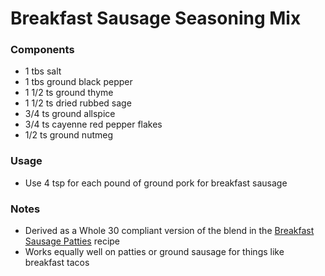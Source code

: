 # Breakfast Sausage Seasoning Mix

### Components

* 1 tbs salt
* 1 tbs ground black pepper
* 1 1/2 ts ground thyme
* 1 1/2 ts dried rubbed sage
* 3/4 ts ground allspice
* 3/4 ts cayenne red pepper flakes
* 1/2 ts ground nutmeg

### Usage
* Use 4 tsp for each pound of ground pork for breakfast sausage

### Notes
- Derived as a Whole 30 compliant version of the blend in the [Breakfast Sausage Patties](https://github.com/stripethree/food-formulas/blob/master/formulas/breakfast-sausage-patties.md) recipe
- Works equally well on patties or ground sausage for things like breakfast tacos
